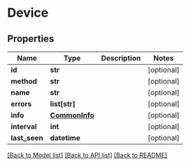 # Device

## Properties
Name | Type | Description | Notes
------------ | ------------- | ------------- | -------------
**id** | **str** |  | [optional] 
**method** | **str** |  | [optional] 
**name** | **str** |  | [optional] 
**errors** | **list[str]** |  | [optional] 
**info** | [**CommonInfo**](CommonInfo.md) |  | [optional] 
**interval** | **int** |  | [optional] 
**last_seen** | **datetime** |  | [optional] 

[[Back to Model list]](../README.md#documentation-for-models) [[Back to API list]](../README.md#documentation-for-api-endpoints) [[Back to README]](../README.md)



